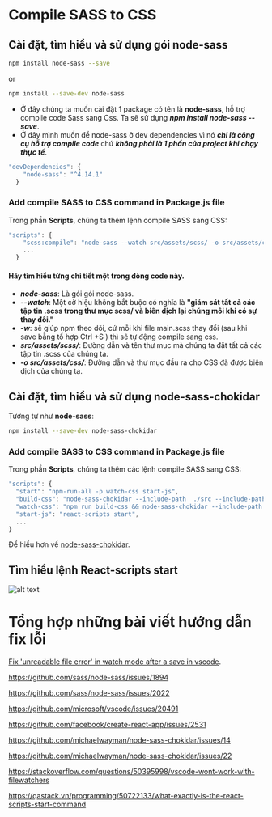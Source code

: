 # Compile SASS to CSS

## Cài đặt, tìm hiểu và sử dụng gói node-sass

```bash
npm install node-sass --save
```

or

```bash
npm install --save-dev node-sass
```

- Ở đây chúng ta muốn cài đặt 1 package có tên là **node-sass**, hỗ trợ compile code Sass sang Css. Ta sẽ sử dụng ***npm install node-sass --save***.
- Ở đây mình muốn để node-sass ở dev dependencies vì nó ***chỉ là công cụ hỗ trợ compile code*** chứ ***không phải là 1 phần của project khi chạy thực tế***.

``` js
"devDependencies": {
    "node-sass": "^4.14.1"
  }
```

### Add compile SASS to CSS command in Package.js file

Trong phần **Scripts**, chúng ta thêm lệnh compile SASS sang CSS:

``` js
"scripts": {
    "scss:compile": "node-sass --watch src/assets/scss/ -o src/assets/css/ ",
    ...
  }
```

#### Hãy tìm hiểu từng chi tiết một trong dòng code này.

- ***node-sass***: Là gói gói node-sass.
- ***--watch***: Một cờ hiệu không bắt buộc có nghĩa là **"giám sát tất cả các tập tin .scss trong thư mục scss/ và biên dịch lại chúng mỗi khi có sự thay đổi."**
- ***-w***: sẽ giúp npm theo dõi, cứ mỗi khi file main.scss thay đổi (sau khi save bằng tổ hợp Ctrl +S ) thì sẽ tự động compile sang css.
- ***src/assets/scss/***: Đường dẫn và tên thư mục mà chúng ta đặt tất cả các tập tin .scss của chúng ta.
- ***-o src/assets/css/***: Đường dẫn và thư mục đầu ra cho CSS đã được biên dịch của chúng ta.

## Cài đặt, tìm hiểu và sử dụng node-sass-chokidar

Tương tự như **node-sass**:

``` bash
npm install --save-dev node-sass-chokidar
```

### Add compile SASS to CSS command in Package.js file

Trong phần **Scripts**, chúng ta thêm các lệnh compile SASS sang CSS:

``` js
"scripts": {
  "start": "npm-run-all -p watch-css start-js",
  "build-css": "node-sass-chokidar --include-path  ./src --include-path ./node_modules src/assets/scss/main.scss -o src/assets/css/main.css",
  "watch-css": "npm run build-css && node-sass-chokidar --include-path  ./src --include-path ./node_modules src/assets/scss/main.scss -o src/assets/css/main.css -w -r --usePolling --polling-interval 500",
  "start-js": "react-scripts start",
  ...
}
```

Để hiểu hơn về [node-sass-chokidar](https://www.npmjs.com/package/node-sass-chokidar).

## Tìm hiểu lệnh React-scripts start

![alt text](https://github.com/ImTomQ/Compile-sass-to-css-document/tree/master/src/assets/img/AgqTe.png)






# Tổng hợp những bài viết hướng dẫn fix lỗi

[Fix 'unreadable file error' in watch mode after a save in vscode](https://github.com/marcosbozzani/node-sass/blob/bug-vscode-watch/lib/render.js).

https://github.com/sass/node-sass/issues/1894

https://github.com/sass/node-sass/issues/2022

https://github.com/microsoft/vscode/issues/20491

https://github.com/facebook/create-react-app/issues/2531

https://github.com/michaelwayman/node-sass-chokidar/issues/14

https://github.com/michaelwayman/node-sass-chokidar/issues/22

https://stackoverflow.com/questions/50395998/vscode-wont-work-with-filewatchers

https://qastack.vn/programming/50722133/what-exactly-is-the-react-scripts-start-command